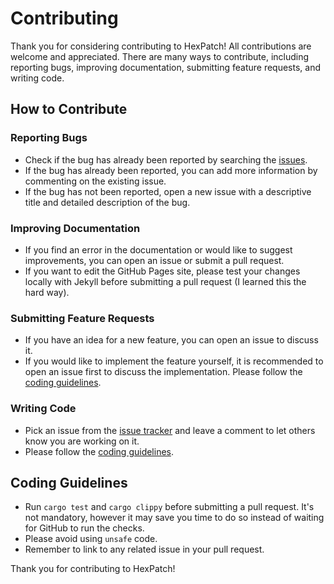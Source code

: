 # Contributing

Thank you for considering contributing to HexPatch! All contributions are welcome and appreciated.
There are many ways to contribute, including reporting bugs, improving documentation, submitting feature requests, and writing code.

## How to Contribute

### Reporting Bugs

- Check if the bug has already been reported by searching the [issues](https://github.com/Etto48/HexPatch/issues).
- If the bug has already been reported, you can add more information by commenting on the existing issue.
- If the bug has not been reported, open a new issue with a descriptive title and detailed description of the bug.

### Improving Documentation

- If you find an error in the documentation or would like to suggest improvements, you can open an issue or submit a pull request.
- If you want to edit the GitHub Pages site, please test your changes locally with Jekyll before submitting a pull request (I learned this the hard way).

### Submitting Feature Requests

- If you have an idea for a new feature, you can open an issue to discuss it.
- If you would like to implement the feature yourself, it is recommended to open an issue first to discuss the implementation. Please follow the [coding guidelines](#coding-guidelines).

### Writing Code

- Pick an issue from the [issue tracker](https://github.com/Etto48/HexPatch/issues) and leave a comment to let others know you are working on it.
- Please follow the [coding guidelines](#coding-guidelines).

## Coding Guidelines

- Run `cargo test` and `cargo clippy` before submitting a pull request. It's not mandatory, however it may save you time to do so instead of waiting for GitHub to run the checks.
- Please avoid using `unsafe` code.
- Remember to link to any related issue in your pull request.

Thank you for contributing to HexPatch!
